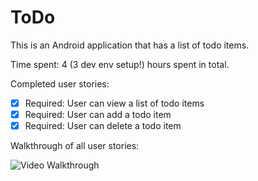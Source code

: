 # ToDo

This is an Android application that has a list of todo items.

Time spent: 4 (3 dev env setup!) hours spent in total.

Completed user stories:

 * [x] Required: User can view a list of todo items
 * [x] Required: User can add a todo item
 * [x] Required: User can delete a todo item
 
Walkthrough of all user stories:

![Video Walkthrough](todo_app.gif)

